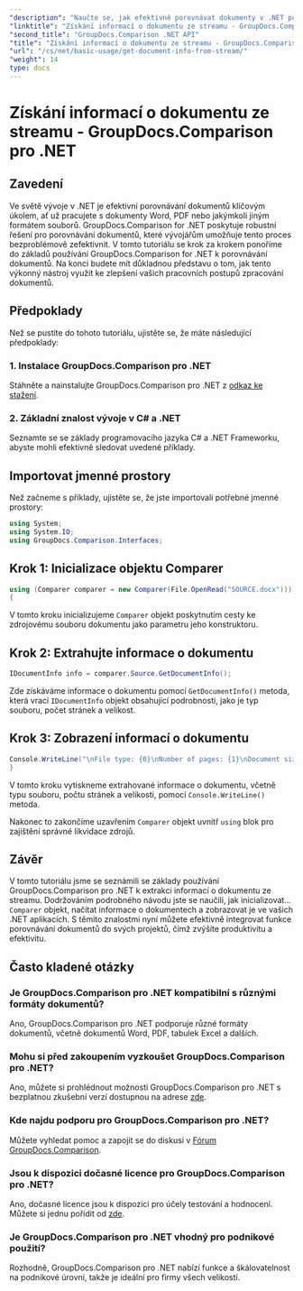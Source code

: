 ```yaml
---
"description": "Naučte se, jak efektivně porovnávat dokumenty v .NET pomocí GroupDocs.Comparison a bezproblémově vylepšit své pracovní postupy pro zpracování dokumentů."
"linktitle": "Získání informací o dokumentu ze streamu - GroupDocs.Comparison pro .NET"
"second_title": "GroupDocs.Comparison .NET API"
"title": "Získání informací o dokumentu ze streamu - GroupDocs.Comparison pro .NET"
"url": "/cs/net/basic-usage/get-document-info-from-stream/"
"weight": 14
type: docs
---
```

# Získání informací o dokumentu ze streamu - GroupDocs.Comparison pro .NET

## Zavedení
Ve světě vývoje v .NET je efektivní porovnávání dokumentů klíčovým úkolem, ať už pracujete s dokumenty Word, PDF nebo jakýmkoli jiným formátem souborů. GroupDocs.Comparison for .NET poskytuje robustní řešení pro porovnávání dokumentů, které vývojářům umožňuje tento proces bezproblémově zefektivnit. V tomto tutoriálu se krok za krokem ponoříme do základů používání GroupDocs.Comparison for .NET k porovnávání dokumentů. Na konci budete mít důkladnou představu o tom, jak tento výkonný nástroj využít ke zlepšení vašich pracovních postupů zpracování dokumentů.
## Předpoklady
Než se pustíte do tohoto tutoriálu, ujistěte se, že máte následující předpoklady:
### 1. Instalace GroupDocs.Comparison pro .NET
Stáhněte a nainstalujte GroupDocs.Comparison pro .NET z [odkaz ke stažení](https://releases.groupdocs.com/comparison/net/).
### 2. Základní znalost vývoje v C# a .NET
Seznamte se se základy programovacího jazyka C# a .NET Frameworku, abyste mohli efektivně sledovat uvedené příklady.

## Importovat jmenné prostory
Než začneme s příklady, ujistěte se, že jste importovali potřebné jmenné prostory:
```csharp
using System;
using System.IO;
using GroupDocs.Comparison.Interfaces;
```

## Krok 1: Inicializace objektu Comparer
```csharp
using (Comparer comparer = new Comparer(File.OpenRead("SOURCE.docx")))
{
```
V tomto kroku inicializujeme `Comparer` objekt poskytnutím cesty ke zdrojovému souboru dokumentu jako parametru jeho konstruktoru.
## Krok 2: Extrahujte informace o dokumentu
```csharp
IDocumentInfo info = comparer.Source.GetDocumentInfo();
```
Zde získáváme informace o dokumentu pomocí `GetDocumentInfo()` metoda, která vrací `IDocumentInfo` objekt obsahující podrobnosti, jako je typ souboru, počet stránek a velikost.
## Krok 3: Zobrazení informací o dokumentu
```csharp
Console.WriteLine("\nFile type: {0}\nNumber of pages: {1}\nDocument size: {2} bytes", info.FileType, info.PageCount, info.Size);
}
```
V tomto kroku vytiskneme extrahované informace o dokumentu, včetně typu souboru, počtu stránek a velikosti, pomocí `Console.WriteLine()` metoda.

Nakonec to zakončíme uzavřením `Comparer` objekt uvnitř `using` blok pro zajištění správné likvidace zdrojů.

## Závěr
V tomto tutoriálu jsme se seznámili se základy používání GroupDocs.Comparison pro .NET k extrakci informací o dokumentu ze streamu. Dodržováním podrobného návodu jste se naučili, jak inicializovat... `Comparer` objekt, načítat informace o dokumentech a zobrazovat je ve vašich .NET aplikacích. S těmito znalostmi nyní můžete efektivně integrovat funkce porovnávání dokumentů do svých projektů, čímž zvýšíte produktivitu a efektivitu.
## Často kladené otázky
### Je GroupDocs.Comparison pro .NET kompatibilní s různými formáty dokumentů?
Ano, GroupDocs.Comparison pro .NET podporuje různé formáty dokumentů, včetně dokumentů Word, PDF, tabulek Excel a dalších.
### Mohu si před zakoupením vyzkoušet GroupDocs.Comparison pro .NET?
Ano, můžete si prohlédnout možnosti GroupDocs.Comparison pro .NET s bezplatnou zkušební verzí dostupnou na adrese [zde](https://releases.groupdocs.com/).
### Kde najdu podporu pro GroupDocs.Comparison pro .NET?
Můžete vyhledat pomoc a zapojit se do diskusí v [Fórum GroupDocs.Comparison](https://forum.groupdocs.com/c/comparison/12).
### Jsou k dispozici dočasné licence pro GroupDocs.Comparison pro .NET?
Ano, dočasné licence jsou k dispozici pro účely testování a hodnocení. Můžete si jednu pořídit od [zde](https://purchase.groupdocs.com/temporary-license/).
### Je GroupDocs.Comparison pro .NET vhodný pro podnikové použití?
Rozhodně, GroupDocs.Comparison pro .NET nabízí funkce a škálovatelnost na podnikové úrovni, takže je ideální pro firmy všech velikostí.